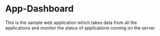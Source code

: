 # App-Dashboard
This is the sample web application which takes data from all the applications and monitor the status of applications running on the server
